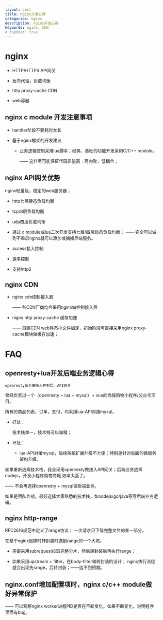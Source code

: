```yaml
---
layout: post
title: nginx开发心得
categories: nginx
description: nginx开发心得
keywords: nginx, CDN
# topmost: true
---
```


# nginx

* HTTP/HTTPS API网关

* 反向代理，负载均衡

* http proxy-cache CDN

* web容器


## nginx c module 开发注意事项

* handler阶段不要耗时太长

* 基于nginx框架的开发建议

  * 业务逻辑控制采用lua脚本；经典、基础的功能开发采用C/C++ module。

     —— 这样尽可能保证代码质量高：高内聚，低耦合；


## nginx API网关优势

nginx轻量级，稳定的web服务器；

* http七层静态负载均衡

* tcp四层负载均衡

* udp四层负载均衡

* 通过 c module或lua二次开发支持七层/四层动态负载均衡；
  —— 完全可以做到不重启nginx就可以添加或摘掉后端服务。

* access接入控制

* 速率控制

* 支持http2

## nginx CDN

* nginx cdn控制接入层

  —— 各CDN厂商均会采用nginx做控制接入层

* nignx http proxy-cache 缓存加速

  —— 自建CDN web静态小文件加速，初始阶段可直接采用nginx proxy-cache模块做缓存加速；

# FAQ

## openresty+lua开发后端业务逻辑心得

  `openresty适合做接入控制层、API网关`

  曾经负责过一个（openresty + lua + mysql）+ vue的商城购物小程序/公众号项目。

  所有的商品列表，订单，支付，均采用lua-API对接mysql。

  * 好处： 

    技术栈单一，技术栈可以做精；

  * 坏处： 

    * lua-API对接mysql，后续系统扩展升级不方便；特别是针对后面的微服务架构升级。


   如果重新选择技术栈，我会采用openresty做接入API网关；后端业务选择nodejs，开发小程序购物商城 效率太高了。

   —— 不会再选择openresty + mysql做后端业务。

   如果是团队作战，最好选择大家熟悉的技术栈，如nodejs/go/java等写后端业务逻辑。


## nginx http-range

RFC2616规范中定义了range协议： 一次请求只下载完整文件的某一部分。


在基于nginx做即时转封装时遇到range的一个大坑。

* 需要采用subrequest拉取完整分片，然后转封装后再执行range；

* 如果采用upstream + filter，在body-filter做转封装的设计； nginx执行流程就会出现先range，后转封装；——达不到预期。

## nginx.conf增加配置项时，nginx c/c++ module做好异常保护

   —— 可以观察nginx  worker进程PID是否在不断变化。如果不断变化，说明程序里面有bug。

